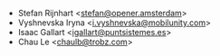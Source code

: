 - Stefan Rijnhart \<<stefan@opener.amsterdam>\>
- Vyshnevska Iryna \<<i.vyshnevska@mobilunity.com>\>
- Isaac Gallart \<<igallart@puntsistemes.es>\>
- Chau Le \<<chaulb@trobz.com>\>
